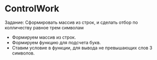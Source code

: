 # ControlWork
Задание: Сформировать массив из строк, и сделать отбор по колличеству равное трем символам
* Формируем массив из строк.
* Формируем функцию для подсчета букв.
* Ставим условие в функции, для вывода не превышающих слов 3 символов.
